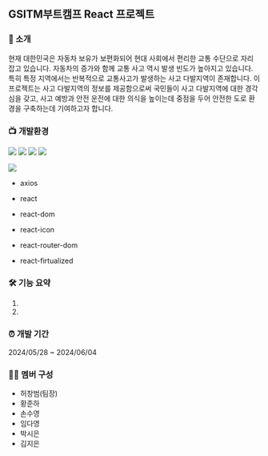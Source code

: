 ## GSITM부트캠프 React 프로젝트

### 🚥 소개
현재 대한민국은 자동차 보유가 보편화되어 현대 사회에서 편리한 교통 수단으로 자리 잡고 있습니다.
자동차의 증가와 함께 교통 사고 역시 발생 빈도가 높아지고 있습니다.
특히 특정 지역에서는 반복적으로 교통사고가 발생하는 사고 다발지역이 존재합니다.
이 프로젝트는 사고 다발지역의 정보를 제공함으로써 국민들이 사고 다발지역에 대한 경각심을 갖고,
사고 예방과 안전 운전에 대한 의식을 높이는데 중점을 두어 안전한 도로 환경을 구축하는데 기여하고자 합니다.


### 📺 개발환경
<img src="https://img.shields.io/badge/HTML-FF0000"> <img src="https://img.shields.io/badge/CSS-013ADF"> <img src="https://img.shields.io/badge/JavaScript-FFFF00"> <img src="https://img.shields.io/badge/React-81BEF7">

<img src="https://img.shields.io/badge/lib-AC58FA">

- axios

- react

- react-dom

- react-icon

- react-router-dom

- react-firtualized

### 🛠 기능 요약
1. 
2. 

### ⏰ 개발 기간
2024/05/28 ~ 2024/06/04

### 👩‍💻 멤버 구성
- 허창범(팀장)
- 황준하
- 손수영
- 임다영  
- 박시은
- 김지은
